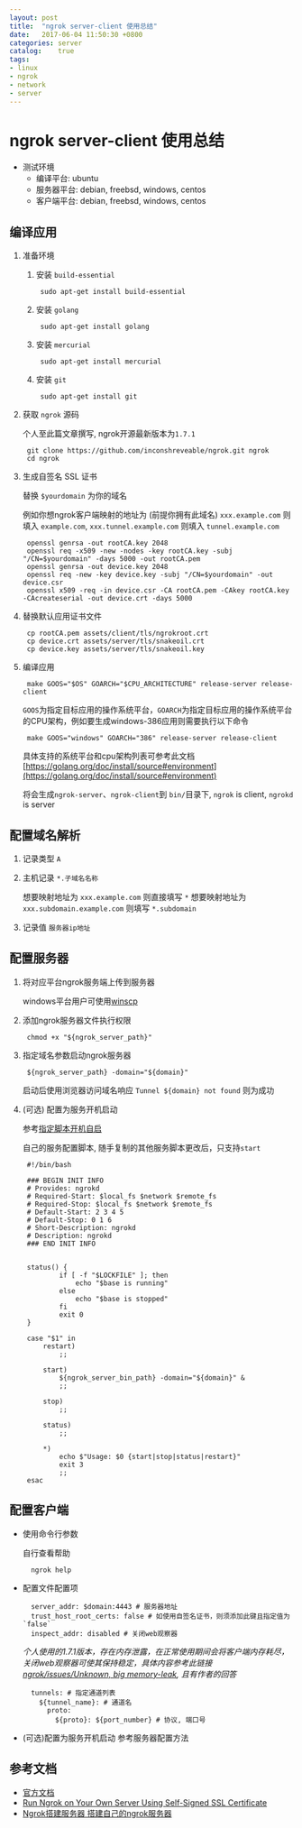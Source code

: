 ```yaml
---
layout: post
title:  "ngrok server-client 使用总结"
date:   2017-06-04 11:50:30 +0800
categories: server
catalog:    true
tags: 
- linux
- ngrok
- network
- server
---
```


# ngrok server-client 使用总结

- 测试环境
	- 编译平台: ubuntu
	- 服务器平台: debian, freebsd, windows, centos
	- 客户端平台: debian, freebsd, windows, centos

## 编译应用

1. 准备环境

	1. 安装 `build-essential`

			sudo apt-get install build-essential
		
	2. 安装 `golang`

			sudo apt-get install golang
		
	3. 安装 `mercurial`

			sudo apt-get install mercurial
		
	4. 安装 `git`
	
			sudo apt-get install git
		
2. 获取 `ngrok` 源码

	个人至此篇文章撰写, ngrok开源最新版本为`1.7.1`
	
		git clone https://github.com/inconshreveable/ngrok.git ngrok
		cd ngrok
	
3. 生成自签名 SSL 证书

	替换 `$yourdomain` 为你的域名
	
	例如你想ngrok客户端映射的地址为 (前提你拥有此域名) `xxx.example.com` 则填入 `example.com`, `xxx.tunnel.example.com` 则填入 `tunnel.example.com`

		openssl genrsa -out rootCA.key 2048
		openssl req -x509 -new -nodes -key rootCA.key -subj "/CN=$yourdomain" -days 5000 -out rootCA.pem
		openssl genrsa -out device.key 2048
		openssl req -new -key device.key -subj "/CN=$yourdomain" -out device.csr
		openssl x509 -req -in device.csr -CA rootCA.pem -CAkey rootCA.key -CAcreateserial -out device.crt -days 5000
	
4. 替换默认应用证书文件

		cp rootCA.pem assets/client/tls/ngrokroot.crt
		cp device.crt assets/server/tls/snakeoil.crt 
		cp device.key assets/server/tls/snakeoil.key
	
5. 编译应用

		make GOOS="$OS" GOARCH="$CPU_ARCHITECTURE" release-server release-client
	
	`GOOS`为指定目标应用的操作系统平台，`GOARCH`为指定目标应用的操作系统平台的CPU架构，例如要生成windows-386应用则需要执行以下命令
	
		make GOOS="windows" GOARCH="386" release-server release-client
	
	具体支持的系统平台和cpu架构列表可参考此文档[https://golang.org/doc/install/source#environment](https://golang.org/doc/install/source#environment)
	
	将会生成`ngrok-server`、`ngrok-client`到 `bin/`目录下, `ngrok` is client, `ngrokd` is server


## 配置域名解析

1. 记录类型 `A`
2. 主机记录 `*.子域名名称`

	想要映射地址为 `xxx.example.com` 则直接填写 `*`
	想要映射地址为 `xxx.subdomain.example.com` 则填写 `*.subdomain`

3. 记录值 `服务器ip地址`

## 配置服务器

1. 将对应平台ngrok服务端上传到服务器
	
	windows平台用户可使用[winscp](https://winscp.net)
	
2. 添加ngrok服务器文件执行权限
	
		chmod +x "${ngrok_server_path}"
	
3. 指定域名参数启动ngrok服务器

		${ngrok_server_path} -domain="${domain}"
	
	启动后使用浏览器访问域名响应 `Tunnel ${domain} not found` 则为成功

4. (可选) 配置为服务开机启动

	参考[指定脚本开机自启](https://github.com/imfms/imfms.github.io/blob/master/_posts/2017-05-10-raspberry-install-log.markdown#%E6%8C%87%E5%AE%9A%E8%84%9A%E6%9C%AC%E5%BC%80%E6%9C%BA%E8%87%AA%E5%90%AF)
	
	自己的服务配置脚本, 随手复制的其他服务脚本更改后，只支持`start`
		
		#!/bin/bash

		### BEGIN INIT INFO
		# Provides: ngrokd
		# Required-Start: $local_fs $network $remote_fs
		# Required-Stop: $local_fs $network $remote_fs
		# Default-Start: 2 3 4 5
		# Default-Stop: 0 1 6
		# Short-Description: ngrokd
		# Description: ngrokd
		### END INIT INFO


		status() {
				if [ -f "$LOCKFILE" ]; then
					echo "$base is running"
				else
					echo "$base is stopped"
				fi
				exit 0
		}

		case "$1" in
			restart)
				;;

			start)
				${ngrok_server_bin_path} -domain="${domain}" &
				;;

			stop)
				;;

			status)
				;;

			*)
				echo $"Usage: $0 {start|stop|status|restart}"
				exit 3
				;;
		esac


## 配置客户端

- 使用命令行参数
	
	自行查看帮助
	
		ngrok help
		
- 配置文件配置项

		server_addr: $domain:4443 # 服务器地址
		trust_host_root_certs: false # 如使用自签名证书，则须添加此键且指定值为 `false`
		inspect_addr: disabled # 关闭web观察器
	*个人使用的1.7.1版本，存在内存泄露，在正常使用期间会将客户端内存耗尽，关闭web观察器可使其保持稳定，具体内容参考此链接[ngrok/issues/Unknown, big memory-leak](https://github.com/inconshreveable/ngrok/issues/109), 且有作者的回答*
		
		tunnels: # 指定通道列表
		  ${tunnel_name}: # 通道名
			proto:
			  ${proto}: ${port_number} # 协议, 端口号

- (可选)配置为服务开机启动
参考服务器配置方法

## 参考文档
- [官方文档](https://github.com/inconshreveable/ngrok/blob/master/docs/DEVELOPMENT.md)
- [Run Ngrok on Your Own Server Using Self-Signed SSL Certificate](http://www.svenbit.com/2014/09/run-ngrok-on-your-own-server)
- [Ngrok搭建服务器 搭建自己的ngrok服务器](http://blog.lzp.name/archives/24)
